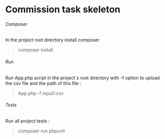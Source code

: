 #  Commission task skeleton

###### Composer

In the project root directory install composer

> composer install

###### Run

Run App.php script in the project`s root directory with -f option to upload the csv file and the path of this file :

> App.php -f input1.csv 

###### Tests

Run all project tests :

> composer run phpunit
